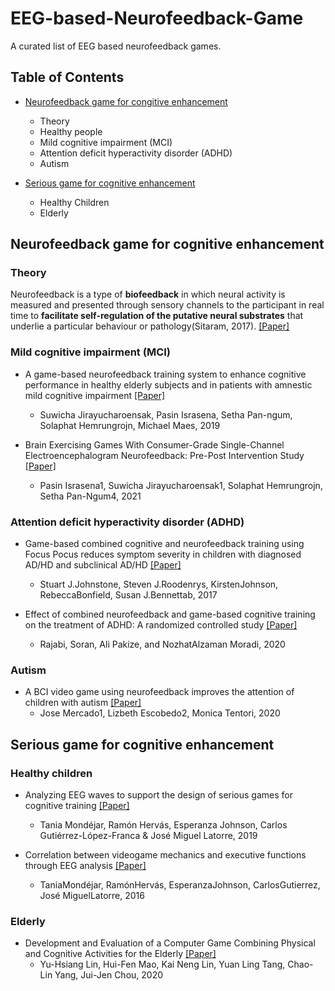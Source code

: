 # EEG-based-Neurofeedback-Game
A curated list of EEG based neurofeedback games.

## Table of Contents
* [Neurofeedback game for congitive enhancement](##Neurofeedback-game-for-cognitive-enhancement)
  - Theory
  - Healthy people
  - Mild cognitive impairment (MCI)
  - Attention deficit hyperactivity disorder (ADHD)
  - Autism

* [Serious game for cognitive enhancement](##Serious-game-for-cognitive-enhancement)
  - Healthy Children
  - Elderly

## Neurofeedback game for cognitive enhancement
### Theory
Neurofeedback is a type of **biofeedback** in which neural activity is measured and presented through sensory channels to the participant in real time to **facilitate self-regulation of the putative neural substrates** that underlie a particular behaviour or pathology(Sitaram, 2017). [[Paper]](https://www.nature.com/articles/nrn.2016.164)

### Mild cognitive impairment (MCI)
* A game-based neurofeedback training system to enhance cognitive performance in healthy elderly subjects and in patients with amnestic mild cognitive impairment [[Paper]](https://www.ncbi.nlm.nih.gov/pmc/articles/PMC6388796/)
  - Suwicha Jirayucharoensak, Pasin Israsena, Setha Pan-ngum, Solaphat Hemrungrojn, Michael Maes, 2019
 
* Brain Exercising Games With Consumer-Grade Single-Channel Electroencephalogram Neurofeedback: Pre-Post Intervention Study [[Paper]](https://games.jmir.org/2021/2/e26872/)
  - Pasin Israsena1, Suwicha Jirayucharoensak1, Solaphat Hemrungrojn, Setha Pan-Ngum4, 2021

### Attention deficit hyperactivity disorder (ADHD)
* Game-based combined cognitive and neurofeedback training using Focus Pocus reduces symptom severity in children with diagnosed AD/HD and subclinical AD/HD [[Paper]](https://www.sciencedirect.com/science/article/pii/S016787601730140X)
  - Stuart J.Johnstone, Steven J.Roodenrys, KirstenJohnson, RebeccaBonfield, Susan J.Bennettab, 2017

* Effect of combined neurofeedback and game-based cognitive training on the treatment of ADHD: A randomized controlled study [[Paper]](https://www.tandfonline.com/doi/full/10.1080/21622965.2018.1556101)
  - Rajabi, Soran, Ali Pakize, and NozhatAlzaman Moradi, 2020

### Autism
* A BCI video game using neurofeedback improves the attention of children with autism [[Paper]](https://link.springer.com/article/10.1007/s12193-020-00339-7)
  - Jose Mercado1, Lizbeth Escobedo2, Monica Tentori, 2020

## Serious game for cognitive enhancement
### Healthy children
* Analyzing EEG waves to support the design of serious games for cognitive training [[Paper]](https://link.springer.com/article/10.1007/s12652-018-0841-0)
  - Tania Mondéjar, Ramón Hervás, Esperanza Johnson, Carlos Gutiérrez-López-Franca & José Miguel Latorre, 2019

* Correlation between videogame mechanics and executive functions through EEG analysis [[Paper]](https://www.sciencedirect.com/science/article/pii/S1532046416300831)
  - TaniaMondéjar, RamónHervás, EsperanzaJohnson, CarlosGutierrez, José MiguelLatorre, 2016

### Elderly
* Development and Evaluation of a Computer Game Combining Physical and Cognitive Activities for the Elderly [[Paper]](https://ieeexplore.ieee.org/abstract/document/9272779)
  - Yu-Hsiang Lin, Hui-Fen Mao, Kai Neng Lin, Yuan Ling Tang, Chao-Lin Yang, Jui-Jen Chou, 2020
